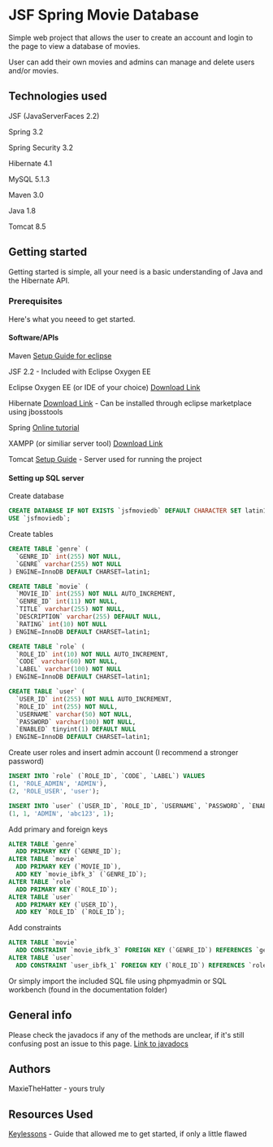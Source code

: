 # JSF Spring Movie Database

Simple web project that allows the user to create an account and login to the page to view a database of movies.

User can add their own movies and admins can manage and delete users and/or movies.

## Technologies used

JSF (JavaServerFaces 2.2)

Spring 3.2

Spring Security 3.2

Hibernate 4.1

MySQL 5.1.3

Maven 3.0

Java 1.8

Tomcat 8.5

## Getting started

Getting started is simple, all your need is a basic understanding of Java and the Hibernate API.

### Prerequisites
Here's what you neeed to get started.
#### Software/APIs

Maven [Setup Guide for eclipse](http://www.vogella.com/tutorials/EclipseMaven/article.html)

JSF 2.2 - Included with Eclipse Oxygen EE

Eclipse Oxygen EE (or IDE of your choice) [Download Link](https://www.eclipse.org/downloads/download.php?file=/oomph/epp/oxygen/R/eclipse-inst-win64.exe)

Hibernate [Download Link](http://tools.jboss.org/downloads/jbosstools/oxygen/4.5.1.Final.html) - Can be installed through eclipse marketplace using jbosstools

Spring [Online tutorial](https://www.tutorialspoint.com/spring/index.htm)

XAMPP (or similiar server tool) [Download Link](https://www.apachefriends.org/index.html)

Tomcat [Setup Guide](https://www.eclipse.org/webtools/jst/components/ws/M5/tutorials/InstallTomcat.html) - Server used for running the project

#### Setting up SQL server

Create database
```sql
CREATE DATABASE IF NOT EXISTS `jsfmoviedb` DEFAULT CHARACTER SET latin1 COLLATE latin1_swedish_ci;
USE `jsfmoviedb`;
```

Create tables
```sql
CREATE TABLE `genre` (
  `GENRE_ID` int(255) NOT NULL,
  `GENRE` varchar(255) NOT NULL
) ENGINE=InnoDB DEFAULT CHARSET=latin1;

CREATE TABLE `movie` (
  `MOVIE_ID` int(255) NOT NULL AUTO_INCREMENT,
  `GENRE_ID` int(11) NOT NULL,
  `TITLE` varchar(255) NOT NULL,
  `DESCRIPTION` varchar(255) DEFAULT NULL,
  `RATING` int(10) NOT NULL
) ENGINE=InnoDB DEFAULT CHARSET=latin1;

CREATE TABLE `role` (
  `ROLE_ID` int(10) NOT NULL AUTO_INCREMENT,
  `CODE` varchar(60) NOT NULL,
  `LABEL` varchar(100) NOT NULL
) ENGINE=InnoDB DEFAULT CHARSET=latin1;

CREATE TABLE `user` (
  `USER_ID` int(255) NOT NULL AUTO_INCREMENT,
  `ROLE_ID` int(255) NOT NULL,
  `USERNAME` varchar(50) NOT NULL,
  `PASSWORD` varchar(100) NOT NULL,
  `ENABLED` tinyint(1) DEFAULT NULL
) ENGINE=InnoDB DEFAULT CHARSET=latin1;
```
Create user roles and insert admin account (I recommend a stronger password)
```sql
INSERT INTO `role` (`ROLE_ID`, `CODE`, `LABEL`) VALUES
(1, 'ROLE_ADMIN', 'ADMIN'),
(2, 'ROLE_USER', 'user');

INSERT INTO `user` (`USER_ID`, `ROLE_ID`, `USERNAME`, `PASSWORD`, `ENABLED`) VALUES
(1, 1, 'ADMIN', 'abc123', 1);
```

Add primary and foreign keys
```sql
ALTER TABLE `genre`
  ADD PRIMARY KEY (`GENRE_ID`);
ALTER TABLE `movie`
  ADD PRIMARY KEY (`MOVIE_ID`),
  ADD KEY `movie_ibfk_3` (`GENRE_ID`);
ALTER TABLE `role`
  ADD PRIMARY KEY (`ROLE_ID`);
ALTER TABLE `user`
  ADD PRIMARY KEY (`USER_ID`),
  ADD KEY `ROLE_ID` (`ROLE_ID`);
```
Add constraints
```sql
ALTER TABLE `movie`
  ADD CONSTRAINT `movie_ibfk_3` FOREIGN KEY (`GENRE_ID`) REFERENCES `genre` (`genre_id`);
ALTER TABLE `user`
  ADD CONSTRAINT `user_ibfk_1` FOREIGN KEY (`ROLE_ID`) REFERENCES `role` (`ROLE_ID`);
```
Or simply import the included SQL file using phpmyadmin or SQL workbench (found in the documentation folder)

## General info

Please check the javadocs if any of the methods are unclear, if it's still confusing post an issue to this page.
[Link to javadocs](https://maxiethehatter.github.io/DnDCharacterDB/)

## Authors

MaxieTheHatter - yours truly

## Resources Used

[Keylessons](http://keylesson.com/index.php/2015/03/05/jsf-2-spring-hibernate-example-1717/) - Guide that allowed me to get started, if only a little flawed
